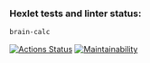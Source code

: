 ### Hexlet tests and linter status:
```bash
brain-calc
```
[![Actions Status](https://github.com/Anik0000000/python-project-49/actions/workflows/hexlet-check.yml/badge.svg)](https://github.com/Anik0000000/python-project-49/actions)
[![Maintainability](https://api.codeclimate.com/v1/badges/b57f2f656de78f088522/maintainability)](https://codeclimate.com/github/Anik0000000/python-project-49/maintainability)